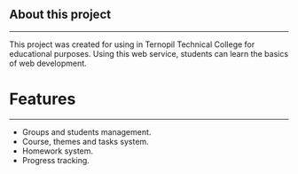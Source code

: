## About this project
--------------------
This project was created for using in Ternopil Technical College for educational purposes. 
Using this web service, students can learn the basics of web development.

# Features
---------
- Groups and students management.
- Course, themes and tasks system.
- Homework system.
- Progress tracking.



